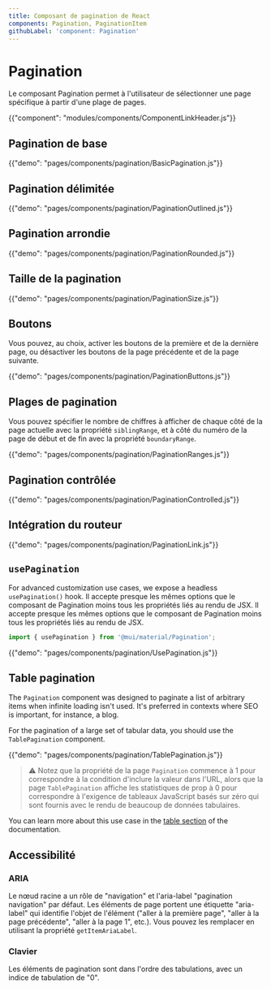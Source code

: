 ```yaml
---
title: Composant de pagination de React
components: Pagination, PaginationItem
githubLabel: 'component: Pagination'
---
```


# Pagination

<p class="description">Le composant Pagination permet à l'utilisateur de sélectionner une page spécifique à partir d'une plage de pages.</p>

{{"component": "modules/components/ComponentLinkHeader.js"}}

## Pagination de base

{{"demo": "pages/components/pagination/BasicPagination.js"}}

## Pagination délimitée

{{"demo": "pages/components/pagination/PaginationOutlined.js"}}

## Pagination arrondie

{{"demo": "pages/components/pagination/PaginationRounded.js"}}

## Taille de la pagination

{{"demo": "pages/components/pagination/PaginationSize.js"}}

## Boutons

Vous pouvez, au choix, activer les boutons de la première et de la dernière page, ou désactiver les boutons de la page précédente et de la page suivante.

{{"demo": "pages/components/pagination/PaginationButtons.js"}}

## Plages de pagination

Vous pouvez spécifier le nombre de chiffres à afficher de chaque côté de la page actuelle avec la propriété `siblingRange`, et à côté du numéro de la page de début et de fin avec la propriété `boundaryRange`.

{{"demo": "pages/components/pagination/PaginationRanges.js"}}

## Pagination contrôlée

{{"demo": "pages/components/pagination/PaginationControlled.js"}}

## Intégration du routeur

{{"demo": "pages/components/pagination/PaginationLink.js"}}

## `usePagination`

For advanced customization use cases, we expose a headless `usePagination()` hook. Il accepte presque les mêmes options que le composant de Pagination moins tous les propriétés liés au rendu de JSX. Il accepte presque les mêmes options que le composant de Pagination moins tous les propriétés liés au rendu de JSX.

```jsx
import { usePagination } from '@mui/material/Pagination';
```

{{"demo": "pages/components/pagination/UsePagination.js"}}

## Table pagination

The `Pagination` component was designed to paginate a list of arbitrary items when infinite loading isn't used. It's preferred in contexts where SEO is important, for instance, a blog.

For the pagination of a large set of tabular data, you should use the `TablePagination` component.

{{"demo": "pages/components/pagination/TablePagination.js"}}

> ⚠️ Notez que la propriété de la page `Pagination` commence à 1 pour correspondre à la condition d'inclure la valeur dans l'URL, alors que la page `TablePagination` affiche les statistiques de prop à 0 pour correspondre à l'exigence de tableaux JavaScript basés sur zéro qui sont fournis avec le rendu de beaucoup de données tabulaires.

You can learn more about this use case in the [table section](/components/tables/#custom-pagination-options) of the documentation.

## Accessibilité

### ARIA

Le nœud racine a un rôle de "navigation" et l'aria-label "pagination navigation" par défaut. Les éléments de page portent une étiquette "aria-label" qui identifie l'objet de l'élément ("aller à la première page", "aller à la page précédente", "aller à la page 1", etc.). Vous pouvez les remplacer en utilisant la propriété `getItemAriaLabel`.

### Clavier

Les éléments de pagination sont dans l'ordre des tabulations, avec un indice de tabulation de "0".
